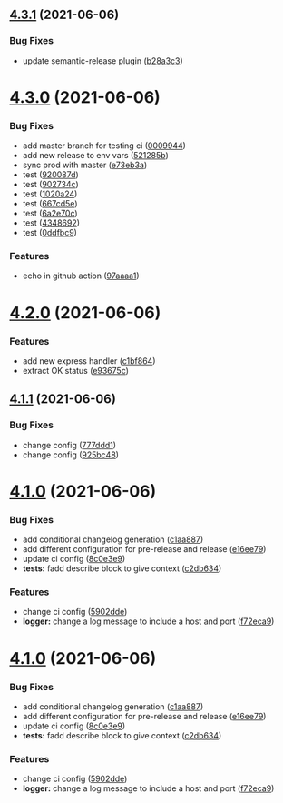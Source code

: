 ## [4.3.1](https://github.com/mariocoski/semantic-release-poc/compare/v4.3.0...v4.3.1) (2021-06-06)


### Bug Fixes

* update semantic-release plugin ([b28a3c3](https://github.com/mariocoski/semantic-release-poc/commit/b28a3c3241c0af8029a820a6e0fc004b36750a88))

# [4.3.0](https://github.com/mariocoski/semantic-release-poc/compare/v4.2.0...v4.3.0) (2021-06-06)


### Bug Fixes

* add master branch for testing ci ([0009944](https://github.com/mariocoski/semantic-release-poc/commit/00099448f49e800d5bcb471328b83976ca66d4b3))
* add new release to env vars ([521285b](https://github.com/mariocoski/semantic-release-poc/commit/521285bdacbca854fdcbab8413725a000b5fa033))
* sync prod with master ([e73eb3a](https://github.com/mariocoski/semantic-release-poc/commit/e73eb3acfd9e6c0071da216b1a0d149add5101c2))
* test ([920087d](https://github.com/mariocoski/semantic-release-poc/commit/920087daa167c6d4b33c2d028bdaa8fe080d2d2e))
* test ([902734c](https://github.com/mariocoski/semantic-release-poc/commit/902734cf1c0d01d7dae27024a7d12b1882dd8166))
* test ([1020a24](https://github.com/mariocoski/semantic-release-poc/commit/1020a24d6ae1214fd89ae7aa99510fe9d558b203))
* test ([667cd5e](https://github.com/mariocoski/semantic-release-poc/commit/667cd5e52a548cfd6101078b46bbc3f361313c4f))
* test ([6a2e70c](https://github.com/mariocoski/semantic-release-poc/commit/6a2e70c95892b4a35f65c19807b1f547e953dd30))
* test ([4348692](https://github.com/mariocoski/semantic-release-poc/commit/4348692e8d14d3d3ea405537d3127ccbc68ecec6))
* test ([0ddfbc9](https://github.com/mariocoski/semantic-release-poc/commit/0ddfbc9350cf52b2edd33291842d991c328de401))


### Features

* echo in github action ([97aaaa1](https://github.com/mariocoski/semantic-release-poc/commit/97aaaa12cf2634146a85570cc03414046a055ccf))

# [4.2.0](https://github.com/mariocoski/semantic-release-poc/compare/v4.1.1...v4.2.0) (2021-06-06)


### Features

* add new express handler ([c1bf864](https://github.com/mariocoski/semantic-release-poc/commit/c1bf86450304c7f618e57f0d18bb451337b3e221))
* extract OK status ([e93675c](https://github.com/mariocoski/semantic-release-poc/commit/e93675c5553d11b4465eb0fa90d022c3e6532d42))

## [4.1.1](https://github.com/mariocoski/semantic-release-poc/compare/v4.1.0...v4.1.1) (2021-06-06)


### Bug Fixes

* change config ([777ddd1](https://github.com/mariocoski/semantic-release-poc/commit/777ddd10418acd45483a4ffee116226350709387))
* change config ([925bc48](https://github.com/mariocoski/semantic-release-poc/commit/925bc486d18d8586a4ffbe55020240afc0349676))

# [4.1.0](https://github.com/mariocoski/semantic-release-poc/compare/v4.0.45...v4.1.0) (2021-06-06)


### Bug Fixes

* add conditional changelog generation ([c1aa887](https://github.com/mariocoski/semantic-release-poc/commit/c1aa887994806f89ad7d51df129bcb9dd42d4257))
* add different configuration for pre-release and release ([e16ee79](https://github.com/mariocoski/semantic-release-poc/commit/e16ee79d77f32504f0cbeaea84291ca9df50c337))
* update ci config ([8c0e3e9](https://github.com/mariocoski/semantic-release-poc/commit/8c0e3e94b4e2661faf5cbc6f45d63ce859ce4179))
* **tests:** fadd describe block to give context ([c2db634](https://github.com/mariocoski/semantic-release-poc/commit/c2db634b7a8fd5bc78dc0cd9602563bf171ee3a7))


### Features

* change ci config ([5902dde](https://github.com/mariocoski/semantic-release-poc/commit/5902dde87abd692b9b7f30062525729c8da3f892))
* **logger:** change a log message to include a host and port ([f72eca9](https://github.com/mariocoski/semantic-release-poc/commit/f72eca98e72876b862aaf5d9d786fd3160dc33b3))

# [4.1.0](https://github.com/mariocoski/semantic-release-poc/compare/v4.0.45...v4.1.0) (2021-06-06)


### Bug Fixes

* add conditional changelog generation ([c1aa887](https://github.com/mariocoski/semantic-release-poc/commit/c1aa887994806f89ad7d51df129bcb9dd42d4257))
* add different configuration for pre-release and release ([e16ee79](https://github.com/mariocoski/semantic-release-poc/commit/e16ee79d77f32504f0cbeaea84291ca9df50c337))
* update ci config ([8c0e3e9](https://github.com/mariocoski/semantic-release-poc/commit/8c0e3e94b4e2661faf5cbc6f45d63ce859ce4179))
* **tests:** fadd describe block to give context ([c2db634](https://github.com/mariocoski/semantic-release-poc/commit/c2db634b7a8fd5bc78dc0cd9602563bf171ee3a7))


### Features

* change ci config ([5902dde](https://github.com/mariocoski/semantic-release-poc/commit/5902dde87abd692b9b7f30062525729c8da3f892))
* **logger:** change a log message to include a host and port ([f72eca9](https://github.com/mariocoski/semantic-release-poc/commit/f72eca98e72876b862aaf5d9d786fd3160dc33b3))
